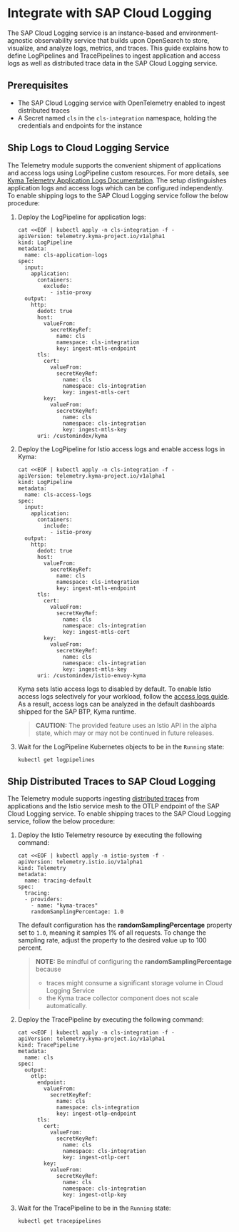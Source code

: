 # Integrate with SAP Cloud Logging

The SAP Cloud Logging service is an instance-based and environment-agnostic observability service that builds upon OpenSearch to store, visualize, and analyze logs, metrics, and traces. This guide explains how to define LogPipelines and TracePipelines to ingest application and access logs as well as distributed trace data in the SAP Cloud Logging service.

## Prerequisites

- The SAP Cloud Logging service with OpenTelemetry enabled to ingest distributed traces
- A Secret named `cls` in the `cls-integration` namespace, holding the credentials and endpoints for the instance

## Ship Logs to Cloud Logging Service

The Telemetry module supports the convenient shipment of applications and access logs using LogPipeline custom resources. For more details, see [Kyma Telemetry Application Logs Documentation](./../../02-logs.md). The setup distinguishes application logs and access logs which can be configured independently.
To enable shipping logs to the SAP Cloud Logging service follow the below procedure:

1. Deploy the LogPipeline for application logs:
    ```
    cat <<EOF | kubectl apply -n cls-integration -f -
    apiVersion: telemetry.kyma-project.io/v1alpha1
    kind: LogPipeline
    metadata:
      name: cls-application-logs
    spec:
      input:
        application:
          containers:
            exclude:
              - istio-proxy
      output:
        http:
          dedot: true
          host:
            valueFrom:
              secretKeyRef:
                name: cls
                namespace: cls-integration
                key: ingest-mtls-endpoint
          tls:
            cert:
              valueFrom:
                secretKeyRef:
                  name: cls
                  namespace: cls-integration
                  key: ingest-mtls-cert
            key:
              valueFrom:
                secretKeyRef:
                  name: cls
                  namespace: cls-integration
                  key: ingest-mtls-key
          uri: /customindex/kyma
    ```
1. Deploy the LogPipeline for Istio access logs and enable access logs in Kyma:
    ```
    cat <<EOF | kubectl apply -n cls-integration -f -
    apiVersion: telemetry.kyma-project.io/v1alpha1
    kind: LogPipeline
    metadata:
      name: cls-access-logs
    spec:
      input:
        application:
          containers:
            include:
              - istio-proxy
      output:
        http:
          dedot: true
          host:
            valueFrom:
              secretKeyRef:
                name: cls
                namespace: cls-integration
                key: ingest-mtls-endpoint
          tls:
            cert:
              valueFrom:
                secretKeyRef:
                  name: cls
                  namespace: cls-integration
                  key: ingest-mtls-cert
            key:
              valueFrom:
                secretKeyRef:
                  name: cls
                  namespace: cls-integration
                  key: ingest-mtls-key
          uri: /customindex/istio-envoy-kyma
    ```
   Kyma sets Istio access logs to disabled by default. To enable Istio access logs selectively for your workload, follow the [access logs guide](https://kyma-project.io/#/04-operation-guides/operations/obsv-03-enable-istio-access-logs).
   As a result, access logs can be analyzed in the default dashboards shipped for the SAP BTP, Kyma runtime.

   >**CAUTION:** The provided feature uses an Istio API in the alpha state, which may or may not be continued in future releases.

1. Wait for the LogPipeline Kubernetes objects to be in the `Running` state:
    ```
    kubectl get logpipelines
    ```

## Ship Distributed Traces to SAP Cloud Logging

The Telemetry module supports ingesting [distributed traces](./../../03-traces.md) from applications and the Istio service mesh to the OTLP endpoint of the SAP Cloud Logging service.
To enable shipping traces to the SAP Cloud Logging service, follow the below procedure:

1. Deploy the Istio Telemetry resource by executing the following command:
    ```
    cat <<EOF | kubectl apply -n istio-system -f -
    apiVersion: telemetry.istio.io/v1alpha1
    kind: Telemetry
    metadata:
      name: tracing-default
    spec:
      tracing:
      - providers:
        - name: "kyma-traces"
        randomSamplingPercentage: 1.0
    ```
    The default configuration has the **randomSamplingPercentage** property set to `1.0`, meaning it samples 1% of all requests. To change the sampling rate, adjust the property to the desired value up to 100 percent.
    > **NOTE:**
    > Be mindful of configuring the **randomSamplingPercentage** because
    >  - traces might consume a significant storage volume in Cloud Logging Service
    >  - the Kyma trace collector component does not scale automatically.

2. Deploy the TracePipeline by executing the following command:
    ```
    cat <<EOF | kubectl apply -n cls-integration -f -
    apiVersion: telemetry.kyma-project.io/v1alpha1
    kind: TracePipeline
    metadata:
      name: cls
    spec:
      output:
        otlp:
          endpoint:
            valueFrom:
              secretKeyRef:
                name: cls
                namespace: cls-integration
                key: ingest-otlp-endpoint
          tls:
            cert:
              valueFrom:
                secretKeyRef:
                  name: cls
                  namespace: cls-integration
                  key: ingest-otlp-cert
            key:
              valueFrom:
                secretKeyRef:
                  name: cls
                  namespace: cls-integration
                  key: ingest-otlp-key   
    ```

3. Wait for the TracePipeline to be in the `Running` state:
    ```
    kubectl get tracepipelines
    ```